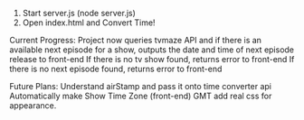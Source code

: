 1. Start server.js (node server.js)
2. Open index.html and Convert Time!

Current Progress:
Project now queries tvmaze API and if there is an available next episode for a show, outputs the date and time of next episode release to front-end
If there is no tv show found, returns error to front-end
If there is no next episode found, returns error to front-end

Future Plans:
Understand airStamp and pass it onto time converter api
Automatically make Show Time Zone (front-end) GMT
add real css for appearance.
